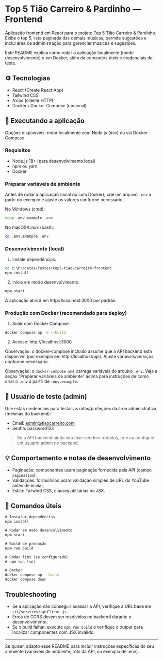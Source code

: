 
# Top 5 Tião Carreiro & Pardinho — Frontend

Aplicação frontend em React para o projeto Top 5 Tião Carreiro & Pardinho. Exibe o top 5, lista paginada das demais músicas, permite sugestões e inclui área de administração para gerenciar músicas e sugestões.

Este README explica como rodar a aplicação localmente (modo desenvolvimento) e em Docker, além de comandos úteis e credenciais de teste.

## ⚙️ Tecnologias

- React (Create React App)
- Tailwind CSS
- Axios (cliente HTTP)
- Docker / Docker Compose (opcional)

## 🚀 Executando a aplicação

Opções disponíveis: rodar localmente com Node.js (dev) ou via Docker Compose.

### Requisitos

- Node.js 18+ (para desenvolvimento local)
- npm ou yarn
- Docker

### Preparar variáveis de ambiente

Antes de rodar a aplicação (local ou com Docker), crie um arquivo `.env` a partir do exemplo e ajuste os valores conforme necessário.

No Windows (cmd):

```cmd
copy .env.example .env
```

No macOS/Linux (bash):

```bash
cp .env.example .env
```

### Desenvolvimento (local)

1. Instale dependências:

```cmd
cd c:\Projetos\Testes\top5-tiao-carreiro-frontend
npm install
```

2. Inicie em modo desenvolvimento:

```cmd
npm start
```

A aplicação abrirá em http://localhost:3000 por padrão.

### Produção com Docker (recomendado para deploy)

1. Subir com Docker Compose:

```cmd
docker compose up -d --build
```

2. Acesse: http://localhost:3000

Observação: o docker-compose incluído assume que a API backend está disponível (por exemplo em http://localhost/api). Ajuste variáveis/serviços conforme necessário.

Observação: o `docker-compose.yml` carrega variáveis do arquivo `.env`. Veja a seção "Preparar variáveis de ambiente" acima para instruções de como criar o `.env` a partir de `.env.example`.

## 👤 Usuário de teste (admin)

Use estas credenciais para testar as rotas/proteções da área administrativa (mesmas do backend):

- Email: admin@tiaocarreiro.com
- Senha: password123

> Se a API backend ainda não tiver seeders rodados, crie ou configure um usuário admin no backend.

## 💡 Comportamento e notas de desenvolvimento

- Paginação: componentes usam paginação fornecida pela API (campo `pagination`).
- Validações: formulários usam validação simples de URL do YouTube antes de enviar.
- Estilo: Tailwind CSS, classes utilitárias no JSX.


## 🔧 Comandos úteis

```cmd
# Instalar dependências
npm install

# Rodar em modo desenvolvimento
npm start

# Build de produção
npm run build

# Rodar lint (se configurado)
# npm run lint

# Docker
docker compose up --build
docker compose down
```

## Troubleshooting

- Se a aplicação não conseguir acessar a API, verifique a URL base em `src/services/apiClient.js`.
- Erros de CORS devem ser resolvidos no backend durante o desenvolvimento.
- Se o build falhar, execute `npm run build` e verifique o output para localizar componentes com JSX inválido.

---

Se quiser, adapto esse README para incluir instruções específicas do seu ambiente (variáveis de ambiente, rota da API, ou exemplo de .env).   

